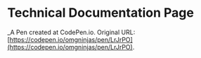 # Technical Documentation Page
 _A Pen created at CodePen.io. Original URL: [https://codepen.io/omgninjas/pen/LrJrPO](https://codepen.io/omgninjas/pen/LrJrPO).

 